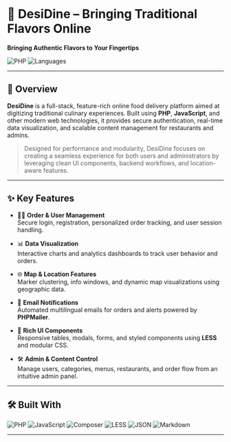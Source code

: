 # 🍛 DesiDine – Bringing Traditional Flavors Online

**Bringing Authentic Flavors to Your Fingertips**

![PHP](https://img.shields.io/badge/php-49%25-blue)
![Languages](https://img.shields.io/github/languages/count/vanshi0082/vanshi0082-Bringing-Traditional-Flavors-Online)

---

## 📌 Overview

**DesiDine** is a full-stack, feature-rich online food delivery platform aimed at digitizing traditional culinary experiences. Built using **PHP**, **JavaScript**, and other modern web technologies, it provides secure authentication, real-time data visualization, and scalable content management for restaurants and admins.

> Designed for performance and modularity, DesiDine focuses on creating a seamless experience for both users and administrators by leveraging clean UI components, backend workflows, and location-aware features.

---

## ✨ Key Features

- 👩‍💻 **Order & User Management**  
  Secure login, registration, personalized order tracking, and user session handling.

- 📊 **Data Visualization**  
  Interactive charts and analytics dashboards to track user behavior and orders.

- 🌐 **Map & Location Features**  
  Marker clustering, info windows, and dynamic map visualizations using geographic data.

- 📧 **Email Notifications**  
  Automated multilingual emails for orders and alerts powered by **PHPMailer**.

- 🎨 **Rich UI Components**  
  Responsive tables, modals, forms, and styled components using **LESS** and modular CSS.

- 🛠️ **Admin & Content Control**  
  Manage users, categories, menus, restaurants, and order flow from an intuitive admin panel.

---

## 🛠️ Built With

![PHP](https://img.shields.io/badge/-PHP-8892BF?logo=php&logoColor=white)
![JavaScript](https://img.shields.io/badge/-JavaScript-F7DF1E?logo=javascript&logoColor=black)
![Composer](https://img.shields.io/badge/-Composer-885630?logo=composer)
![LESS](https://img.shields.io/badge/-LESS-1D365D?logo=less&logoColor=white)
![JSON](https://img.shields.io/badge/-JSON-000000?logo=json&logoColor=white)
![Markdown](https://img.shields.io/badge/-Markdown-000000?logo=markdown&logoColor=white)

---

